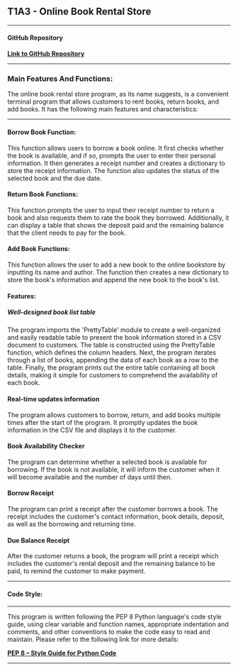## T1A3 - Online Book Rental Store
---
#### GitHub Repository 

**[Link to GitHub Repository](https://github.com/helenahan37/T1A3)**

***
### Main Features And Functions:
The online book rental store program, as its name suggests, is a convenient terminal program that allows customers to rent books, return books, and add books. It has the following main features and characteristics:

---
#### Borrow Book Function:
This function allows users to borrow a book online. It first checks whether the book is available, and if so, prompts the user to enter their personal information. It then generates a receipt number and creates a dictionary to store the receipt information. The function also updates the status of the selected book and the due date. 

#### Return Book Functions:

This function prompts the user to input their receipt number to return a book and also requests them to rate the book they borrowed. Additionally, it can display a table that shows the deposit paid and the remaining balance that the client needs to pay for the book.

#### Add Book Functions:

This function allows the user to add a new book to the online bookstore by inputting its name and author. The function then creates a new dictionary to store the book's information and append the new book to the book's list.

#### Features:
##### Well-designed book list table

The program imports the 'PrettyTable' module to create a well-organized and easily readable table to present the book information stored in a CSV document to customers. The table is constructed using the PrettyTable function, which defines the column headers. Next, the program iterates through a list of books, appending the data of each book as a row to the table. Finally, the program prints out the entire table containing all book details, making it simple for customers to comprehend the availability of each book.


#### Real-time updates information
The program allows customers to borrow, return, and add books multiple times after the start of the program. It promptly updates the book information in the CSV file and displays it to the customer.

#### Book Availability Checker
The program can determine whether a selected book is available for borrowing. If the book is not available, it will inform the customer when it will become available and the number of days until then.


#### Borrow Receipt
The program can print a receipt after the customer borrows a book. The receipt includes the customer's contact information, book details, deposit, as well as the borrowing and returning time.

#### Due Balance Receipt
After the customer returns a book, the program will print a receipt which includes the customer's rental deposit and the remaining balance to be paid, to remind the customer to make payment.

---
#### Code Style:
---
This program is written following the PEP 8 Python language's code style guide, using clear variable and function names, appropriate indentation and comments, and other conventions to make the code easy to read and maintain.
Please refer to the following link for more details:

**[PEP 8 – Style Guide for Python Code](https://peps.python.org/pep-0008/)**

***





